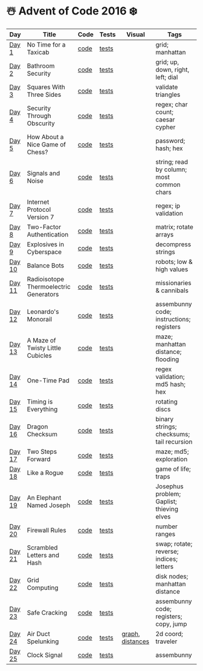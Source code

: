 # ☃️ Advent of Code 2016 ❄️

| Day   | Title | Code | Tests | Visual | Tags |
| ----- | ----- | ---- | ----- | ------ | ---- |
| [Day 1](https://adventofcode.com/2016/day/1)  | No Time for a Taxicab                     | [code](day01/Day1.kt)  | [tests](../../../test/kotlin/aoc2016/day01/Day1KtTest.kt)  | | grid; manhattan                           |
| [Day 2](https://adventofcode.com/2016/day/2)  | Bathroom Security                         | [code](day02/Day2.kt)  | [tests](../../../test/kotlin/aoc2016/day02/Day2KtTest.kt)  | | grid; up, down, right, left; dial         |
| [Day 3](https://adventofcode.com/2016/day/3)  | Squares With Three Sides                  | [code](day03/Day3.kt)  | [tests](../../../test/kotlin/aoc2016/day03/Day3KtTest.kt)  | | validate triangles                        |
| [Day 4](https://adventofcode.com/2016/day/4)  | Security Through Obscurity                | [code](day04/Day4.kt)  | [tests](../../../test/kotlin/aoc2016/day04/Day4KtTest.kt)  | | regex; char count; caesar cypher          |
| [Day 5](https://adventofcode.com/2016/day/5)  | How About a Nice Game of Chess?           | [code](day05/Day5.kt)  | [tests](../../../test/kotlin/aoc2016/day05/Day5KtTest.kt)  | | password; hash; hex                       |
| [Day 6](https://adventofcode.com/2016/day/6)  | Signals and Noise                         | [code](day06/Day6.kt)  | [tests](../../../test/kotlin/aoc2016/day06/Day6KtTest.kt)  | | string; read by column; most common chars |
| [Day 7](https://adventofcode.com/2016/day/7)  | Internet Protocol Version 7               | [code](day07/Day7.kt)  | [tests](../../../test/kotlin/aoc2016/day07/Day7KtTest.kt)  | | regex; ip validation                      |   
| [Day 8](https://adventofcode.com/2016/day/8)  | Two-Factor Authentication                 | [code](day08/Day8.kt)  | [tests](../../../test/kotlin/aoc2016/day08/Day8KtTest.kt)  | | matrix; rotate arrays                     |   
| [Day 9](https://adventofcode.com/2016/day/9)  | Explosives in Cyberspace                  | [code](day09/Day9.kt)  | [tests](../../../test/kotlin/aoc2016/day09/Day9KtTest.kt)  | | decompress strings                        |   
| [Day 10](https://adventofcode.com/2016/day/10) | Balance Bots                             | [code](day10/Day10.kt) | [tests](../../../test/kotlin/aoc2016/day10/Day10KtTest.kt) | | robots; low & high values                 |
| [Day 11](https://adventofcode.com/2016/day/11) | Radioisotope Thermoelectric Generators   | [code](day11/Day11.kt) | [tests](../../../test/kotlin/aoc2016/day11/Day11KtTest.kt) | | missionaries & cannibals                  |
| [Day 12](https://adventofcode.com/2016/day/12) | Leonardo's Monorail                      | [code](day12/Day12.kt) | [tests](../../../test/kotlin/aoc2016/day12/Day12KtTest.kt) | | assembunny code; instructions; registers  |
| [Day 13](https://adventofcode.com/2016/day/13) | A Maze of Twisty Little Cubicles         | [code](day13/Day13.kt) | [tests](../../../test/kotlin/aoc2016/day13/Day13KtTest.kt) | | maze; manhattan distance; flooding        |
| [Day 14](https://adventofcode.com/2016/day/14) | One-Time Pad                             | [code](day14/Day14.kt) | [tests](../../../test/kotlin/aoc2016/day14/Day14KtTest.kt) | | regex validation; md5 hash; hex           |
| [Day 15](https://adventofcode.com/2016/day/15) | Timing is Everything                     | [code](day15/Day15.kt) | [tests](../../../test/kotlin/aoc2016/day15/Day15KtTest.kt) | | rotating discs                            |
| [Day 16](https://adventofcode.com/2016/day/16) | Dragon Checksum                          | [code](day16/Day16.kt) | [tests](../../../test/kotlin/aoc2016/day16/Day16KtTest.kt) | | binary strings; checksums; tail recursion |
| [Day 17](https://adventofcode.com/2016/day/17) | Two Steps Forward                        | [code](day17/Day17.kt) | [tests](../../../test/kotlin/aoc2016/day17/Day17KtTest.kt) | | maze; md5; exploration                    |
| [Day 18](https://adventofcode.com/2016/day/18) | Like a Rogue                             | [code](day18/Day18.kt) | [tests](../../../test/kotlin/aoc2016/day18/Day18KtTest.kt) | | game of life; traps                       |
| [Day 19](https://adventofcode.com/2016/day/19) | An Elephant Named Joseph                 | [code](day19/Day19.kt) | [tests](../../../test/kotlin/aoc2016/day19/Day19KtTest.kt) | | Josephus problem; Gaplist; thieving elves |
| [Day 20](https://adventofcode.com/2016/day/20) | Firewall Rules                           | [code](day20/Day20.kt) | [tests](../../../test/kotlin/aoc2016/day20/Day20KtTest.kt) | | number ranges                             |
| [Day 21](https://adventofcode.com/2016/day/21) | Scrambled Letters and Hash               | [code](day21/Day21.kt) | [tests](../../../test/kotlin/aoc2016/day21/Day21KtTest.kt) | | swap; rotate; reverse; indices; letters   |
| [Day 22](https://adventofcode.com/2016/day/22) | Grid Computing                           | [code](day22/Day22.kt) | [tests](../../../test/kotlin/aoc2016/day22/Day22KtTest.kt) | | disk nodes; manhattan distance            |
| [Day 23](https://adventofcode.com/2016/day/23) | Safe Cracking                            | [code](day23/Day23.kt) | [tests](../../../test/kotlin/aoc2016/day23/Day23KtTest.kt) | | assembunny code; registers; copy, jump    |
| [Day 24](https://adventofcode.com/2016/day/24) | Air Duct Spelunking                      | [code](day24/Day24.kt) | [tests](../../../test/kotlin/aoc2016/day24/Day24KtTest.kt) | [graph](../../../main/kotlin/aoc2016/day24/graph.jpg), [distances](../../../main/kotlin/aoc2016/day24/distances.png) | 2d coord; traveler |
| [Day 25](https://adventofcode.com/2016/day/25) | Clock Signal                             | [code](day25/Day25.kt) | [tests](../../../test/kotlin/aoc2016/day25/Day25KtTest.kt) | | assembunny                                |
